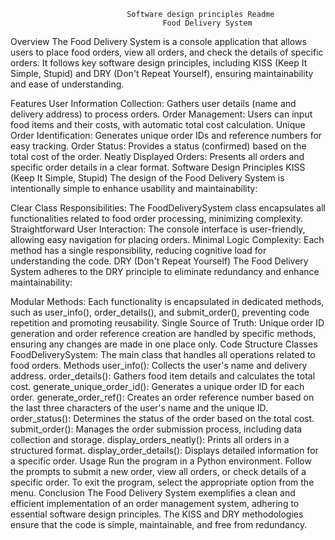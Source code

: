                               Software design principles Readme
                                      Food Delivery System
Overview
The Food Delivery System is a console application that allows users to place food orders, view all orders, and check the details of specific orders. It follows key software design principles, including KISS (Keep It Simple, Stupid) and DRY (Don't Repeat Yourself), ensuring maintainability and ease of understanding.

Features
User Information Collection: Gathers user details (name and delivery address) to process orders.
Order Management: Users can input food items and their costs, with automatic total cost calculation.
Unique Order Identification: Generates unique order IDs and reference numbers for easy tracking.
Order Status: Provides a status (confirmed) based on the total cost of the order.
Neatly Displayed Orders: Presents all orders and specific order details in a clear format.
Software Design Principles
KISS (Keep It Simple, Stupid)
The design of the Food Delivery System is intentionally simple to enhance usability and maintainability:

Clear Class Responsibilities: The FoodDeliverySystem class encapsulates all functionalities related to food order processing, minimizing complexity.
Straightforward User Interaction: The console interface is user-friendly, allowing easy navigation for placing orders.
Minimal Logic Complexity: Each method has a single responsibility, reducing cognitive load for understanding the code.
DRY (Don't Repeat Yourself)
The Food Delivery System adheres to the DRY principle to eliminate redundancy and enhance maintainability:

Modular Methods: Each functionality is encapsulated in dedicated methods, such as user_info(), order_details(), and submit_order(), preventing code repetition and promoting reusability.
Single Source of Truth: Unique order ID generation and order reference creation are handled by specific methods, ensuring any changes are made in one place only.
Code Structure
Classes
FoodDeliverySystem: The main class that handles all operations related to food orders.
Methods
user_info(): Collects the user's name and delivery address.
order_details(): Gathers food item details and calculates the total cost.
generate_unique_order_id(): Generates a unique order ID for each order.
generate_order_ref(): Creates an order reference number based on the last three characters of the user's name and the unique ID.
order_status(): Determines the status of the order based on the total cost.
submit_order(): Manages the order submission process, including data collection and storage.
display_orders_neatly(): Prints all orders in a structured format.
display_order_details(): Displays detailed information for a specific order.
Usage
Run the program in a Python environment.
Follow the prompts to submit a new order, view all orders, or check details of a specific order.
To exit the program, select the appropriate option from the menu.
Conclusion
The Food Delivery System exemplifies a clean and efficient implementation of an order management system, adhering to essential software design principles. The KISS and DRY methodologies ensure that the code is simple, maintainable, and free from redundancy.